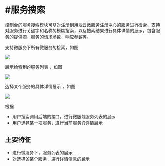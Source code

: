 #  #服务搜索

控制台的服务搜索模块可以对注册到用友云微服务注册中心的服务进行检索，支持对服务进行关键字和名称的模糊搜索，以及搜索结果进行具体详情的展示，包含服务的提供商，服务的请求参数，响应参数等。


支持微服务下所有微服务的检索，如图

![](search1.jpg)

展示检索到的服务列表 ，如图

![](search2.jpg)

选择某个服务的具体详情展示 ，如图

![](search3.jpg)


根据

- 用户搜索调用后端的接口，进行微服务服务列表的展示
- 用户选择某一项服务，进行当前服务的详情展示




## 主要特征
- 进行微服务下，服务列表的展示
- 对选择的某个服务，进行详情信息的展示